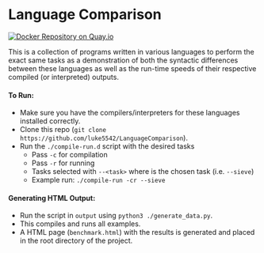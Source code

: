 # Language Comparison
[![Docker Repository on Quay.io](https://quay.io/repository/passmcr/languagecomparison/status "Docker Repository on Quay.io")](https://quay.io/repository/passmcr/languagecomparison)

This is a collection of programs written in various languages to perform the exact same tasks as a demonstration of both the syntactic differences between these languages as well as the run-time speeds of their respective compiled (or interpreted) outputs.

#### To Run:
+ Make sure you have the compilers/interpreters for these languages installed correctly.
+ Clone this repo (`git clone https://github.com/luke5542/LanguageComparison`).
+ Run the `./compile-run.d` script with the desired tasks
    + Pass `-c` for compilation
    + Pass `-r` for running
    + Tasks selected with `--<task>` where <task> is the chosen task (i.e. `--sieve`)
    + Example run: `./compile-run -cr --sieve`

#### Generating HTML Output:
+ Run the script in `output` using `python3 ./generate_data.py`.
+ This compiles and runs all examples.
+ A HTML page (`benchmark.html`) with the results is generated and placed in the root directory of the project.
